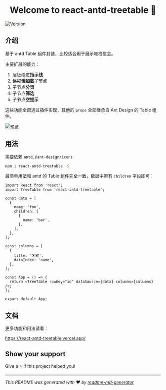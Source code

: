 <h1 align="center">Welcome to react-antd-treetable 👋</h1>
<p>
  <img alt="Version" src="https://img.shields.io/badge/version-1.0.0-blue.svg?cacheSeconds=2592000" />
</p>

## 介绍

基于 antd Table 组件封装，比较适合用于展示堆栈信息。

主要扩展的能力：

1. 层级缩进**指示线**
2. **远程懒加载**子节点
3. 子节点**分页**
4. 子节点**筛选**
5. 子节点**空提示**

这些功能全部通过插件实现，其他的 `props` 全部继承自 Ant Design 的 Table 组件。

![预览](https://images.gitee.com/uploads/images/2021/0308/152445_3a1c6f47_1087321.gif "Kapture 2021-03-08 at 15.24.07.gif")

## 用法

需要依赖 `antd`, `@ant-design/icons`

```sh
npm i react-antd-treetable -S
```

最简单用法和 antd 的 Table 组件完全一致，数据中带有 `children` 字段即可：

```tsx
import React from 'react';
import TreeTable from 'react-antd-treetable';

const data = [
  {
    name: 'foo',
    children: [
      {
        name: 'bar',
      },
    ],
  },
];

const columns = [
  {
    title: '名称',
    dataIndex: 'name',
  },
];

const App = () => {
  return <TreeTable rowKey="id" dataSource={data} columns={columns} />;
};

export default App;
```

## 文档

更多功能和用法请看：

https://react-antd-treetable.vercel.app/

## Show your support

Give a ⭐️ if this project helped you!

---

_This README was generated with ❤️ by [readme-md-generator](https://github.com/kefranabg/readme-md-generator)_
